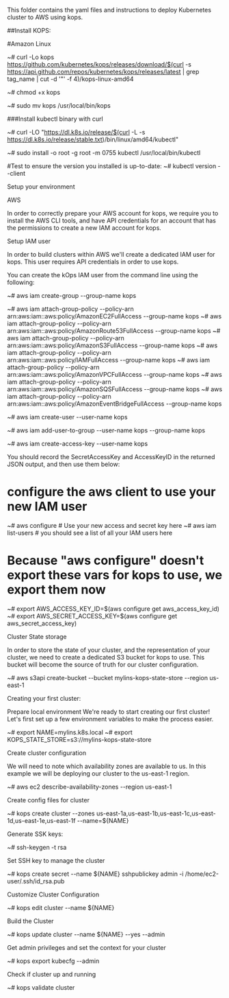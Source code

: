 This folder contains the yaml files and instructions to deploy Kubernetes cluster to AWS using kops.

##Install KOPS:

#Amazon Linux

~# curl -Lo kops https://github.com/kubernetes/kops/releases/download/$(curl -s https://api.github.com/repos/kubernetes/kops/releases/latest | grep tag_name | cut -d '"' -f 4)/kops-linux-amd64

~# chmod +x kops

~# sudo mv kops /usr/local/bin/kops


###Install kubectl binary with curl

~# curl -LO "https://dl.k8s.io/release/$(curl -L -s https://dl.k8s.io/release/stable.txt)/bin/linux/amd64/kubectl"

~# sudo install -o root -g root -m 0755 kubectl /usr/local/bin/kubectl

#Test to ensure the version you installed is up-to-date:
~# kubectl version --client

Setup your environment

AWS

In order to correctly prepare your AWS account for kops, we require you to install the AWS CLI tools, and have API credentials for an account that has the permissions to create a new IAM account for kops.

Setup IAM user

In order to build clusters within AWS we'll create a dedicated IAM user for kops. This user requires API credentials in order to use kops.

You can create the kOps IAM user from the command line using the following:

~# aws iam create-group --group-name kops

~# aws iam attach-group-policy --policy-arn arn:aws:iam::aws:policy/AmazonEC2FullAccess --group-name kops
~# aws iam attach-group-policy --policy-arn arn:aws:iam::aws:policy/AmazonRoute53FullAccess --group-name kops
~# aws iam attach-group-policy --policy-arn arn:aws:iam::aws:policy/AmazonS3FullAccess --group-name kops
~# aws iam attach-group-policy --policy-arn arn:aws:iam::aws:policy/IAMFullAccess --group-name kops
~# aws iam attach-group-policy --policy-arn arn:aws:iam::aws:policy/AmazonVPCFullAccess --group-name kops
~# aws iam attach-group-policy --policy-arn arn:aws:iam::aws:policy/AmazonSQSFullAccess --group-name kops
~# aws iam attach-group-policy --policy-arn arn:aws:iam::aws:policy/AmazonEventBridgeFullAccess --group-name kops

~# aws iam create-user --user-name kops

~# aws iam add-user-to-group --user-name kops --group-name kops

~# aws iam create-access-key --user-name kops

You should record the SecretAccessKey and AccessKeyID in the returned JSON output, and then use them below:

# configure the aws client to use your new IAM user

~# aws configure           # Use your new access and secret key here
~# aws iam list-users      # you should see a list of all your IAM users here

# Because "aws configure" doesn't export these vars for kops to use, we export them now
~# export AWS_ACCESS_KEY_ID=$(aws configure get aws_access_key_id)
~# export AWS_SECRET_ACCESS_KEY=$(aws configure get aws_secret_access_key)

Cluster State storage

In order to store the state of your cluster, and the representation of your cluster, we need to create a dedicated S3 bucket for kops to use. This bucket will become the source of truth for our cluster configuration. 

~# aws s3api create-bucket --bucket mylins-kops-state-store --region us-east-1

Creating your first cluster:

Prepare local environment
We're ready to start creating our first cluster! Let's first set up a few environment variables to make the process easier.

~# export NAME=mylins.k8s.local
~# export KOPS_STATE_STORE=s3://mylins-kops-state-store

Create cluster configuration

We will need to note which availability zones are available to us. In this example we will be deploying our cluster to the us-east-1 region.

~#  aws ec2 describe-availability-zones --region us-east-1

Create config files for cluster

~# kops create cluster --zones us-east-1a,us-east-1b,us-east-1c,us-east-1d,us-east-1e,us-east-1f --name=${NAME}

Generate SSK keys:

~# ssh-keygen -t rsa

Set SSH key to manage the cluster

~# kops create secret --name ${NAME} sshpublickey admin -i /home/ec2-user/.ssh/id_rsa.pub

Customize Cluster Configuration

~# kops edit cluster --name ${NAME}

Build the Cluster

~# kops update cluster --name ${NAME} --yes --admin

Get admin privileges and set the context for your cluster

~# kops export kubecfg --admin

Check if cluster up and running

~# kops validate cluster


